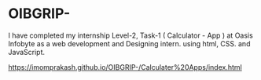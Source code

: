 # OIBGRIP-
I have completed my internship Level-2,  Task-1 ( Calculator - App ) at Oasis Infobyte as a web development and Designing intern. using html, CSS. and JavaScript.

https://imomprakash.github.io/OIBGRIP-/Calculater%20Apps/index.html
